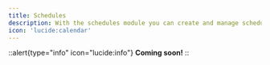 ```yaml
---
title: Schedules
description: With the schedules module you can create and manage schedules for your server. You can create schedules for commands, messages, broadcasts and more.
icon: 'lucide:calendar'
---
```


::alert{type="info" icon="lucide:info"}
**Coming soon!**
::